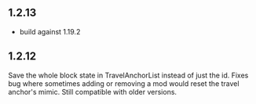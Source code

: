 ## 1.2.13

- build against 1.19.2

## 1.2.12

Save the whole block state in TravelAnchorList instead of just the id. 
Fixes bug where sometimes adding or removing a mod would reset the travel anchor's mimic. 
Still compatible with older versions. 
